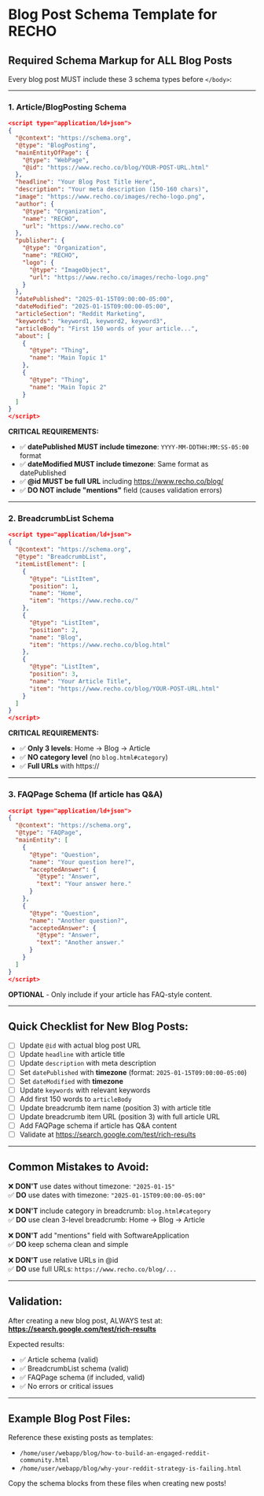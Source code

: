 # Blog Post Schema Template for RECHO

## Required Schema Markup for ALL Blog Posts

Every blog post MUST include these 3 schema types before `</body>`:

---

### 1. Article/BlogPosting Schema

```json
<script type="application/ld+json">
{
  "@context": "https://schema.org",
  "@type": "BlogPosting",
  "mainEntityOfPage": {
    "@type": "WebPage",
    "@id": "https://www.recho.co/blog/YOUR-POST-URL.html"
  },
  "headline": "Your Blog Post Title Here",
  "description": "Your meta description (150-160 chars)",
  "image": "https://www.recho.co/images/recho-logo.png",
  "author": {
    "@type": "Organization",
    "name": "RECHO",
    "url": "https://www.recho.co"
  },
  "publisher": {
    "@type": "Organization",
    "name": "RECHO",
    "logo": {
      "@type": "ImageObject",
      "url": "https://www.recho.co/images/recho-logo.png"
    }
  },
  "datePublished": "2025-01-15T09:00:00-05:00",
  "dateModified": "2025-01-15T09:00:00-05:00",
  "articleSection": "Reddit Marketing",
  "keywords": "keyword1, keyword2, keyword3",
  "articleBody": "First 150 words of your article...",
  "about": [
    {
      "@type": "Thing",
      "name": "Main Topic 1"
    },
    {
      "@type": "Thing",
      "name": "Main Topic 2"
    }
  ]
}
</script>
```

**CRITICAL REQUIREMENTS:**
- ✅ **datePublished MUST include timezone**: `YYYY-MM-DDTHH:MM:SS-05:00` format
- ✅ **dateModified MUST include timezone**: Same format as datePublished
- ✅ **@id MUST be full URL** including https://www.recho.co/blog/
- ✅ **DO NOT include "mentions"** field (causes validation errors)

---

### 2. BreadcrumbList Schema

```json
<script type="application/ld+json">
{
  "@context": "https://schema.org",
  "@type": "BreadcrumbList",
  "itemListElement": [
    {
      "@type": "ListItem",
      "position": 1,
      "name": "Home",
      "item": "https://www.recho.co/"
    },
    {
      "@type": "ListItem",
      "position": 2,
      "name": "Blog",
      "item": "https://www.recho.co/blog.html"
    },
    {
      "@type": "ListItem",
      "position": 3,
      "name": "Your Article Title",
      "item": "https://www.recho.co/blog/YOUR-POST-URL.html"
    }
  ]
}
</script>
```

**CRITICAL REQUIREMENTS:**
- ✅ **Only 3 levels**: Home → Blog → Article
- ✅ **NO category level** (no `blog.html#category`)
- ✅ **Full URLs** with https://

---

### 3. FAQPage Schema (If article has Q&A)

```json
<script type="application/ld+json">
{
  "@context": "https://schema.org",
  "@type": "FAQPage",
  "mainEntity": [
    {
      "@type": "Question",
      "name": "Your question here?",
      "acceptedAnswer": {
        "@type": "Answer",
        "text": "Your answer here."
      }
    },
    {
      "@type": "Question",
      "name": "Another question?",
      "acceptedAnswer": {
        "@type": "Answer",
        "text": "Another answer."
      }
    }
  ]
}
</script>
```

**OPTIONAL** - Only include if your article has FAQ-style content.

---

## Quick Checklist for New Blog Posts:

- [ ] Update `@id` with actual blog post URL
- [ ] Update `headline` with article title
- [ ] Update `description` with meta description
- [ ] Set `datePublished` with **timezone** (format: `2025-01-15T09:00:00-05:00`)
- [ ] Set `dateModified` with **timezone**
- [ ] Update `keywords` with relevant keywords
- [ ] Add first 150 words to `articleBody`
- [ ] Update breadcrumb item name (position 3) with article title
- [ ] Update breadcrumb item URL (position 3) with full article URL
- [ ] Add FAQPage schema if article has Q&A content
- [ ] Validate at https://search.google.com/test/rich-results

---

## Common Mistakes to Avoid:

❌ **DON'T** use dates without timezone: `"2025-01-15"`  
✅ **DO** use dates with timezone: `"2025-01-15T09:00:00-05:00"`

❌ **DON'T** include category in breadcrumb: `blog.html#category`  
✅ **DO** use clean 3-level breadcrumb: Home → Blog → Article

❌ **DON'T** add "mentions" field with SoftwareApplication  
✅ **DO** keep schema clean and simple

❌ **DON'T** use relative URLs in @id  
✅ **DO** use full URLs: `https://www.recho.co/blog/...`

---

## Validation:

After creating a new blog post, ALWAYS test at:
**https://search.google.com/test/rich-results**

Expected results:
- ✅ Article schema (valid)
- ✅ BreadcrumbList schema (valid)
- ✅ FAQPage schema (if included, valid)
- ✅ No errors or critical issues

---

## Example Blog Post Files:

Reference these existing posts as templates:
- `/home/user/webapp/blog/how-to-build-an-engaged-reddit-community.html`
- `/home/user/webapp/blog/why-your-reddit-strategy-is-failing.html`

Copy the schema blocks from these files when creating new posts!
